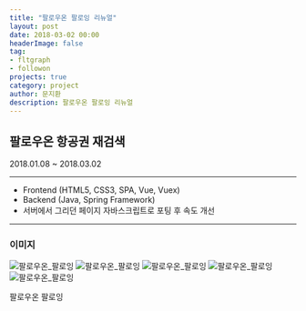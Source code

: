 ```yaml
---
title: "팔로우온 팔로잉 리뉴얼"
layout: post
date: 2018-03-02 00:00
headerImage: false
tag:
- fltgraph
- followon
projects: true
category: project
author: 문지환
description: 팔로우온 팔로잉 리뉴얼
---
```


## 팔로우온 항공권 재검색
2018.01.08 ~ 2018.03.02

---

- Frontend (HTML5, CSS3, SPA, Vue, Vuex)
- Backend (Java, Spring Framework)
- 서버에서 그리던 페이지 자바스크립트로 포팅 후 속도 개선

---

### 이미지

![팔로우온_팔로잉](/assets/images/팔로우온_팔로잉.png)
![팔로우온_팔로잉](/assets/images/팔로우온_팔로잉_2.png)
![팔로우온_팔로잉](/assets/images/팔로우온_팔로잉_3.png)
![팔로우온_팔로잉](/assets/images/팔로우온_팔로잉_4.png)
![팔로우온_팔로잉](/assets/images/팔로우온_팔로잉_5.png)
<figcaption class="caption">팔로우온 팔로잉</figcaption>